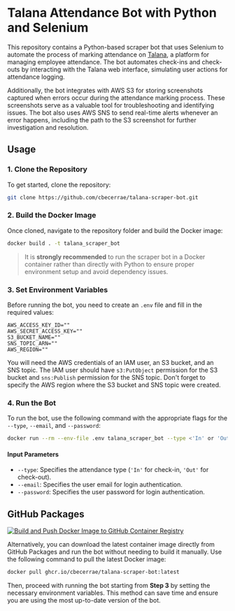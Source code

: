 # Talana Attendance Bot with Python and Selenium

This repository contains a Python-based scraper bot that uses Selenium to automate the process of marking attendance on [Talana](https://peru.talana.com/es/remuneraciones/), a platform for managing employee attendance. The bot automates check-ins and check-outs by interacting with the Talana web interface, simulating user actions for attendance logging.

Additionally, the bot integrates with AWS S3 for storing screenshots captured when errors occur during the attendance marking process. These screenshots serve as a valuable tool for troubleshooting and identifying issues. The bot also uses AWS SNS to send real-time alerts whenever an error happens, including the path to the S3 screenshot for further investigation and resolution.

## Usage

### 1. Clone the Repository

To get started, clone the repository:

```bash
git clone https://github.com/cbecerrae/talana-scraper-bot.git
```

### 2. Build the Docker Image

Once cloned, navigate to the repository folder and build the Docker image:

```bash
docker build . -t talana_scraper_bot
```

> It is **strongly recommended** to run the scraper bot in a Docker container rather than directly with Python to ensure proper environment setup and avoid dependency issues.

### 3. Set Environment Variables

Before running the bot, you need to create an `.env` file and fill in the required values:

```env
AWS_ACCESS_KEY_ID=""
AWS_SECRET_ACCESS_KEY=""
S3_BUCKET_NAME=""
SNS_TOPIC_ARN=""
AWS_REGION=""
```

You will need the AWS credentials of an IAM user, an S3 bucket, and an SNS topic. The IAM user should have `s3:PutObject` permission for the S3 bucket and `sns:Publish` permission for the SNS topic. Don't forget to specify the AWS region where the S3 bucket and SNS topic were created.

### 4. Run the Bot

To run the bot, use the following command with the appropriate flags for the `--type`, `--email`, and `--password`:

```bash
docker run --rm --env-file .env talana_scraper_bot --type <'In' or 'Out'> --email <user email> --password <user password>
```

#### Input Parameters

- `--type`: Specifies the attendance type (`'In'` for check-in, `'Out'` for check-out).
- `--email`: Specifies the user email for login authentication.
- `--password`: Specifies the user password for login authentication.

## GitHub Packages

[![Build and Push Docker Image to GitHub Container Registry](https://github.com/cbecerrae/talana-scraper-bot/actions/workflows/docker-build-and-push.yml/badge.svg)](https://github.com/cbecerrae/talana-scraper-bot/actions/workflows/docker-build-and-push.yml)

Alternatively, you can download the latest container image directly from GitHub Packages and run the bot without needing to build it manually. Use the following command to pull the latest Docker image:

```bash
docker pull ghcr.io/cbecerrae/talana-scraper-bot:latest
```

Then, proceed with running the bot starting from **Step 3** by setting the necessary environment variables. This method can save time and ensure you are using the most up-to-date version of the bot.
